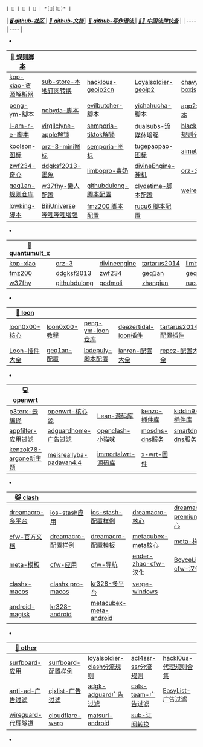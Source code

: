 ```
| 🌻 | 🌸 | 🌺 | *[🌷](🌼)* |
```
| *[ 🖥️ **github-社区** ](https://github.com/community)* | *[ 📃 **github-文档** ](https://docs.github.com/zh)* | *[📄 **github-写作语法** ](https://docs.github.com/en/get-started/writing-on-github/getting-started-with-writing-and-formatting-on-github/basic-writing-and-formatting-syntax)* | *[👨‍⚖️ **中国法律快查**](https://github.com/RanKKI/LawRefBook)* |
| ---- | ---- |
- *[]()*

| [ 📍 **规则脚本** ](https://github.com/crossutility/Quantumult-X) |  |  |  |  |
| ---- | ---- | ---- | ---- | ---- |
| [kop-xiao-资源解析器](https://github.com/KOP-XIAO/QuantumultX) | [sub-store-本地订阅转换](https://github.com/sub-store-org/Sub-Store) | [hacklous-geoip2cn](https://github.com/Hackl0us/GeoIP2-CN) | [Loyalsoldier-geoip2](https://github.com/Loyalsoldier/geoip) | [chavyleung-boxjs](https://github.com/chavyleung/boxjs-doc) 
| [peng-ym-脚本](https://github.com/Peng-YM) | [nobyda-脚本](https://github.com/NobyDa/Script) | [evilbutcher-脚本](https://github.com/evilbutcher/QuantumultX) | [yichahucha-脚本](https://github.com/yichahucha/surge) | [app2smile-脚本](https://github.com/app2smile/rules) |
| [I-am-r-e-脚本](https://github.com/I-am-R-E/Functional-Store-Hub) | [virgilclyne-apple解锁](https://github.com/VirgilClyne/iRingo) | [semporia-tiktok解锁](https://github.com/Semporia/TikTok-Unlock) | [dualsubs-流媒体增强](https://github.com/DualSubs/DualSubs) | [blackmatrix7-规则分流](https://github.com/blackmatrix7/ios_rule_script) |
| [koolson-图标](https://github.com/Koolson/Qure) | [orz-3-mini图标](https://github.com/Orz-3/mini) | [semporia-图标](https://github.com/Semporia/Hand-Painted-icon) | [tugepaopao-图标](https://github.com/tugepaopao/Image-Storage) | [aimeto-图标](https://github.com/aimetu/icons) |
| [zwf234-奇心](https://github.com/zwf234/rules) | [ddgksf2013-墨魚](https://github.com/ddgksf2013) | [limbopro-毒奶](https://github.com/limbopro/Adblock4limbo) | [divineEngine-神机](https://github.com/DivineEngine/Profiles/tree/master/Quantumult) | [orz-3-配置](https://github.com/Orz-3/QuantumultX) |
| [geq1an-规则仓库](https://github.com/GeQ1an/Rules/tree/master) | [w37fhy-懒人配置](https://github.com/w37fhy/QuantumultX) | [githubdulong-脚本配置](https://github.com/githubdulong) | [clydetime-脚本配置](https://github.com/ClydeTime/Quantumult) | [weiren0-脚本](https://github.com/WeiRen0/Scripts) |
| [lowking-脚本](https://github.com/lowking/Scripts) |[BiliUniverse 哔哩哔哩增强](https://github.com/BiliUniverse) |[fmz200 脚本配置](https://github.com/fmz200) |[rucu6 脚本配置](https://github.com/RuCu6) |
- *[]()*

| [ 🔴 **quantumult_x** ](https://github.com/crossutility/Quantumult-X) |  |  |  |  |
|  ---- | ---- | ---- | ---- | ---- |
| [kop-xiao](https://raw.githubusercontent.com/KOP-XIAO/QuantumultX/master/QuantumultX_Profiles.conf) | [orz-3](https://raw.githubusercontent.com/Orz-3/QuantumultX/master/Orz-3.conf) | [divineengine](https://raw.githubusercontent.com/DivineEngine/Profiles/master/Quantumult/Outbound.conf) | [tartarus2014](https://raw.githubusercontent.com/Tartarus2014/QuantumultX-Script/main/QuanX.conf) | [limbopro](https://raw.githubusercontent.com/limbopro/Profiles4limbo/main/full.conf) |
| [fmz200](https://raw.githubusercontent.com/fmz200/wool_scripts/main/QuantumultX/config/lanren.conf) | [ddgksf2013](https://raw.githubusercontent.com/ddgksf2013/Profile/master/QuantumultX.conf) | [zwf234](https://raw.githubusercontent.com/zwf234/rules/master/QuantumultX/qixin.conf) | [geq1an](https://raw.githubusercontent.com/GeQ1an/Rules/master/QuantumultX/QuantumultX.conf) | [geq1an](https://raw.githubusercontent.com/erdongchanyo/Rules/main/Quantumult%20X/LazyConf/QuantumultX_EDC-Lazy.conf) |
| [w37fhy](https://raw.githubusercontent.com/w37fhy/QuantumultX/master/QuantumultX_diy.conf) | [githubdulong](https://raw.githubusercontent.com/githubdulong/Script/master/QuantumultX/QuantumultX.conf) | [godmoli](https://raw.githubusercontent.com/GodMoli/QuanX/main/File/Auto.conf) | [zhangjun](https://raw.githubusercontent.com/fmz200/wool_scripts/main/QuantumultX/config/QuanX.conf) | [rucu6](https://raw.githubusercontent.com/RuCu6/QuanX/main/QuantumultX.conf) |
- *[]()*

| [ 🐉 **loon** ](https://github.com/Loon0x00) |  |  |  |  |
|  ---- | ---- | ---- | ---- | ---- |
| [loon0x00-核心](https://github.com/Loon0x00/LoonManual) | [loon0x00-教程](https://loon0x00.github.io/LoonManual/#/) | [peng-ym-loon仓库](https://loon-gallery.vercel.app/) | [deezertidal-loon插件](https://github.com/deezertidal/private) | [tartarus2014-配置插件](https://github.com/Tartarus2014/Loon-Script) |
| [Loon-插件大全](https://getupnote.com/share/notes/zSn1ShBmzNYISKcTgjXE5oHMrNf2/4a3b6152-3dd3-46da-b479-8c30ef6ef8d1) | [geq1an-配置](https://raw.githubusercontent.com/GeQ1an/Rules/master/Loon/Loon.conf) | [lodepuly-脚本配置](https://gitlab.com/lodepuly/vpn_tool/-/tree/main/Tool/Loon/Config) | [lanren-配置大全](https://www.evan888.top/1936/) | [repcz-配置大全](https://github.com/Repcz) | [代理app-插件合集](https://yfamily.vercel.app/) |
- *[]()*

| [ 💻 **openwrt** ](https://github.com/openwrt/openwrt) |  |  |  |  |
|  ---- | ---- | ---- | ---- | ---- |
| [p3terx-云编译](https://github.com/P3TERX/Actions-OpenWrt) | [openwrt-核心源](https://github.com/openwrt/openwrt) | [Lean-源码库](https://github.com/coolsnowwolf/lede) | [kenzo-插件库](https://github.com/kenzok8/openwrt-packages) | [kiddin9-插件库](https://github.com/kiddin9/openwrt-packages) |
| [appfilter-应用过滤](https://github.com/destan19/OpenAppFilter) | [adguardhome-广告过滤](https://github.com/AdguardTeam/AdGuardHome/wiki/Getting-Started) | [openclash-小猫咪](https://github.com/vernesong/OpenClash) | [mosdns-dns服务](https://github.com/IrineSistiana/mosdns) | [smartdns-dns服务](https://github.com/pymumu/smartdns) |
| [kenzok78-argone新主题](https://github.com/kenzok78/luci-theme-argone) | [meisreallyba-padavan4.4](https://github.com/MeIsReallyBa/padavan-4.4) |[immortalwrt-源码库](https://github.com/immortalwrt/immortalwrt) |[x-wrt-固件](https://github.com/x-wrt/) |
- *[]()*

| [ 😺 **clash** ](https://github.com/Dreamacro/clash) |  |  |  |  |
|  ---- | ---- | ---- | ---- | ---- |
| [dreamacro-多平台](https://github.com/Dreamacro/clash) | [ios-stash应用](https://stash.wiki) | [ios-stash-配置样例](https://stash.wiki/features/example-config) | [dreamacro-核心](https://github.com/Dreamacro/clash) | [dreamacro-premium核心](https://github.com/Dreamacro/clash/releases/tag/premium) |
| [cfw-官方文档](https://docs.cfw.lbyczf.com/) | [dreamacro-配置样例](https://lancellc.gitbook.io/clash) | [dreamacro-配置模板](https://dreamacro.github.io/clash/configuration/configuration-reference.html) | [metacubex-meta核心](https://github.com/MetaCubeX/Clash.Meta) | [meta-样例](https://wiki.metacubex.one/example/) |
| [meta-模板](https://github.com/MetaCubeX/Clash.Meta/blob/Alpha/docs/config.yaml) | [cfw-应用](https://github.com/Fndroid/clash_for_windows_pkg) | [cfw-导航](https://github.com/ender-zhao/Clash-for-Windows_Chinese-Attached) | [ender-zhao-cfw-汉化](https://github.com/ender-zhao/Clash-for-Windows_Chinese) | [BoyceLig-cfw-汉化](https://github.com/BoyceLig/Clash_Chinese_Patch) |
| [clashx-macos](https://github.com/yichengchen/clashX) | [clashx pro-macos](https://install.appcenter.ms/users/clashx/apps/clashx-pro/distribution_groups/public) | [kr328-多平台](https://github.com/Kr328/clash-multiplatform-compat) |  [verge-windows](https://github.com/zzzgydi/clash-verge) | 
| [android-magisk](https://docs.adlyq.ml/) |[kr328-android](https://github.com/Kr328/ClashForAndroid) | [metacubex-meta-android](https://github.com/MetaCubeX/ClashMetaForAndroid) | 
- *[]()*

| [ 📢 **other** ](https://sub.xeton.dev) |  |  |  |  |
|  ---- | ---- | ---- | ---- | ---- |
| [surfboard-应用](https://github.com/getsurfboard/surfboard) | [surfboard-配置样例](https://getsurfboard.com/docs/profile-format/overview) | [loyalsoldier-clash分流规则](https://github.com/Loyalsoldier/clash-rules) | [acl4ssr-ssr分流规则](https://github.com/ACL4SSR/ACL4SSR/tree/master) | [hackl0us-代理规则合集](https://github.com/Hackl0us/SS-Rule-Snippet) |
| [anti-ad-广告过滤](https://github.com/privacy-protection-tools/anti-AD) | [cjxlist-广告过滤](https://github.com/cjx82630/cjxlist) | [adgk-adguard广告过滤](https://github.com/banbendalao/ADgk) | [cats-team-广告过滤](https://github.com/Cats-Team/AdRules) | [EasyList-广告过滤](https://easylist.to/) |
| [wireguard-代理隧道](https://www.wireguard.com/install/) | [cloudflare-warp](https://1.1.1.1/) | [matsuri-android](https://github.com/MatsuriDayo/Matsuri) | [sub-订阅转换](https://sub.xeton.dev/) |
- *[]()*
